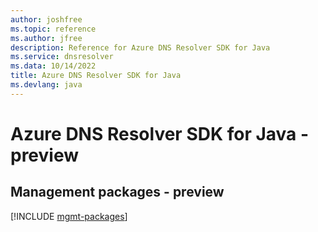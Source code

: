 ```yaml
---
author: joshfree
ms.topic: reference
ms.author: jfree
description: Reference for Azure DNS Resolver SDK for Java
ms.service: dnsresolver
ms.data: 10/14/2022
title: Azure DNS Resolver SDK for Java
ms.devlang: java
---
```

# Azure DNS Resolver SDK for Java - preview

## Management packages - preview
[!INCLUDE [mgmt-packages](dns-resolver-mgmt-index.md)]